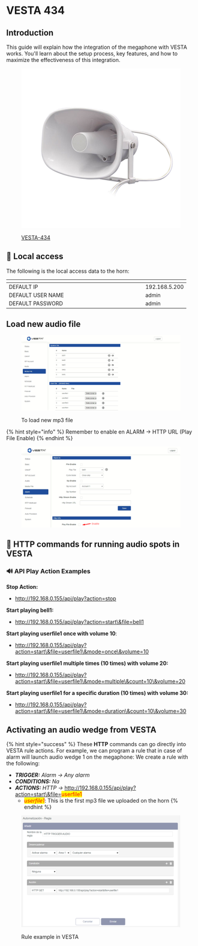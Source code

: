 # VESTA 434

## Introduction

This guide will explain how the integration of the megaphone with VESTA works. You'll learn about the setup process, key features, and how to maximize the effectiveness of this integration.

<figure><img src=".gitbook/assets/image (3) (1) (1) (1) (1) (1) (1) (1) (1) (1) (1) (1) (1) (1) (1) (1) (1) (1) (1) (1) (1) (1) (1) (1) (1).png" alt=""><figcaption><p><a href="https://bydemes.com/es/productos/cctv/accesorios/audio-profesional/VESTA-434">VESTA-434</a></p></figcaption></figure>

## 🔐 Local access

The following is the local access data to the horn:

<table data-header-hidden><thead><tr><th width="350"></th><th></th></tr></thead><tbody><tr><td>DEFAULT IP</td><td>192.168.5.200</td></tr><tr><td>DEFAULT USER NAME</td><td>admin</td></tr><tr><td>DEFAULT PASSWORD</td><td>admin</td></tr></tbody></table>

## Load new audio file

<figure><img src=".gitbook/assets/image (2) (1) (1) (1) (1) (1) (1) (1) (1) (1) (1) (1) (1) (1) (1) (1) (1) (1) (1) (1) (1) (1) (1) (1) (1) (1) (1) (1) (1) (1) (1) (1).png" alt=""><figcaption><p>To load new mp3 file</p></figcaption></figure>



{% hint style="info" %}
Remember to enable en ALARM -> HTTP URL (Play File Enable)
{% endhint %}

<figure><img src=".gitbook/assets/image (1) (1) (1) (1) (1) (1) (1) (1) (1) (1) (1) (1) (1) (1) (1) (1) (1) (1) (1) (1) (1) (1) (1) (1) (1) (1) (1) (1) (1) (1) (1) (1) (1) (1) (1) (1) (1) (1) (1) (1) (1) (1) (1) (1) (1) (1).png" alt=""><figcaption></figcaption></figure>



## 📢 HTTP commands for running audio spots in VESTA

### 🔊 **API Play Action Examples**

**Stop Action:**&#x20;

* http://192.168.0.155/api/play?action=stop

**Start playing bell1:**&#x20;

* http://192.168.0.155/api/play?action=start\&file=bell1

**Start playing userfile1 once with volume 10**:&#x20;

* http://192.168.0.155/api/play?action=start\&file=userfile1\&mode=once\&volume=10

**Start playing userfile1 multiple times (10 times) with volume 20:**

* http://192.168.0.155/api/play?action=start\&file=userfile1\&mode=multiple\&count=10\&volume=20

**Start playing userfile1 for a specific duration (10 times) with volume 30:**&#x20;

* http://192.168.0.155/api/play?action=start\&file=userfile1\&mode=duration\&count=10\&volume=30

## Activating an audio wedge from VESTA

{% hint style="success" %}
These **HTTP** commands can go directly into VESTA rule actions. For example, we can program a rule that in case of alarm will launch audio wedge 1 on the megaphone: We create a rule with the following:&#x20;



* _**TRIGGER:** Alarm -> Any alarm_&#x20;
* _**CONDITIONS:** Na_&#x20;
* _**ACTIONS:** HTTP ->_ http://192.168.0.155/api/play?action=start\&file=<mark style="color:red;">userfile1</mark>
  * _<mark style="color:red;">userfile1</mark>_: This is the first mp3 file we uploaded on the horn
{% endhint %}

<figure><img src=".gitbook/assets/image (5) (1) (1) (1) (1) (1) (1) (1) (1) (1) (1) (1) (1) (1) (1) (1) (1) (1).png" alt=""><figcaption><p>Rule example in VESTA</p></figcaption></figure>

